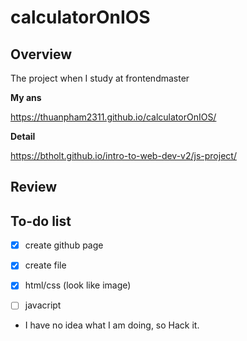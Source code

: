 # calculatorOnIOS

## Overview

The project when I study at frontendmaster

**My ans**

https://thuanpham2311.github.io/calculatorOnIOS/

**Detail**

https://btholt.github.io/intro-to-web-dev-v2/js-project/

## Review

## To-do list

- [x] create github page

- [x] create file

- [x] html/css (look like image)

- [ ] javacript

* I have no idea what I am doing, so Hack it.
